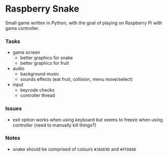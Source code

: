Raspberry Snake
===============

Small game written in Python, with the goal of playing on Raspberry Pi with game controller.

### Tasks

 - game screen
    - better graphics for snake
    - better graphics for fruit
 - audio
    - background music
    - sounds effects (eat fruit, collision, menu move/select)
 - input
    - keycode checks
    - controller thread

### Issues

 - exit option works when using keyboard but seems to freeze when using controller (need to manually kill things?)

### Notes

 - snake should be comprised of colours `#366E9D` and `#FFD84D`
